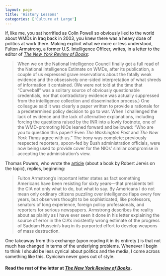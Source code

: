 ```yaml
---
layout: page
title: 'History Lessons'
categories: ['Culture at Large']
---
```

If, like me, you sat horrified as Colin Powell so obviously lied to the world about WMDs in Iraq back in 2003, you knew there was a heavy dose of politics at work there. Making explicit what we more or less understood, Fulton Armstrong, a former U.S. Intelligence Officer, writes, in a letter to the editor of <em><a href="http://www.nybooks.com/articles/archives/2010/aug/19/cia-and-wmds-damning-evidence/?pagination=false">The New York Review of Books</a></em>:
<blockquote>When we on the National Intelligence Council finally got a full read of the National Intelligence Estimate on WMDs, after its publication, a couple of us expressed grave reservations about the fatally weak evidence and the obsessively one-sided interpretation of what shreds of information it contained. (We were not told at the time that “Curveball” was a solitary source of obviously questionable credentials, nor that contradictory evidence was actually suppressed from the intelligence collection and dissemination process.) One colleague said it was clearly a paper written to provide a rationale for a predetermined policy decision to go to war. When I challenged the lack of evidence and the lack of alternative explanations, including forcing the questions raised by the INR into a lowly footnote, one of the WMD-promoting NIOs leaned forward and bellowed: “Who are you to question this paper? Even <em>The Washington Post</em> and <em>The New York Times</em> agree with us.” The irony was complete: previously respected reporters, spoon-fed by Bush administration officials, were now being used to provide cover for the NIOs’ similar compromise in accepting the administration’s view.</blockquote>
Thomas Powers, who wrote the <a href="http://www.nybooks.com/articles/archives/2010/may/27/how-they-got-their-bloody-way/">article</a> (about a book by Robert Jervis on the topic), replies, beginning:
<blockquote>Fulton Armstrong’s important letter states as fact something Americans have been resisting for sixty years—that presidents tell the CIA not only what to do, but what to say. By Americans I do not mean only ordinary citizens puzzling over intelligence flaps every few years, but observers thought to be sophisticated, like professors, senators of long experience, foreign policy professionals, and reporters for serious newspapers. Armstrong describes the reality about as plainly as I have ever seen it done in his letter explaining the source of error in the CIA’s insistently wrong estimate of the progress of Saddam Hussein’s Iraq in its purported effort to develop weapons of mass destruction.</blockquote>
One takeaway from this exchange (upon reading it in its entirety ) is that not much has changed in terms of the underlying problems. Whenever I begin to think I should be less cynical about politics and the media, I come across something like this. Cynicism never goes out of style.
<h4>Read the rest of the letter at <em><a href="http://www.nybooks.com/articles/archives/2010/aug/19/cia-and-wmds-damning-evidence/?pagination=false">The New York Review of Books</a></em>.</h4>
